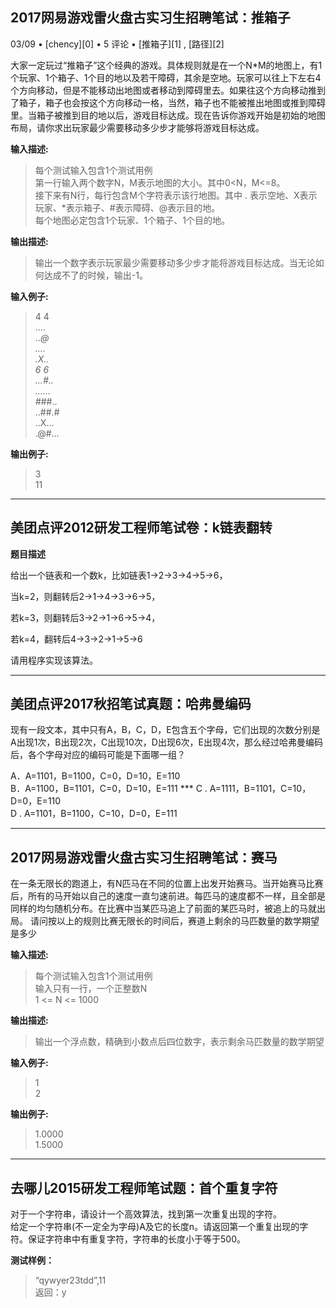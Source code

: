 ## 2017网易游戏雷火盘古实习生招聘笔试：推箱子 

 03/09 • [chency][0] • 5 评论  • [推箱子][1] , [路径][2]

大家一定玩过“推箱子”这个经典的游戏。具体规则就是在一个N*M的地图上，有1个玩家、1个箱子、1个目的地以及若干障碍，其余是空地。玩家可以往上下左右4个方向移动，但是不能移动出地图或者移动到障碍里去。如果往这个方向移动推到了箱子，箱子也会按这个方向移动一格，当然，箱子也不能被推出地图或推到障碍里。当箱子被推到目的地以后，游戏目标达成。现在告诉你游戏开始是初始的地图布局，请你求出玩家最少需要移动多少步才能够将游戏目标达成。

**输入描述:**

> 每个测试输入包含1个测试用例  
> 第一行输入两个数字N，M表示地图的大小。其中0<N，M<=8。  
> 接下来有N行，每行包含M个字符表示该行地图。其中 . 表示空地、X表示玩家、*表示箱子、#表示障碍、@表示目的地。  
> 每个地图必定包含1个玩家、1个箱子、1个目的地。

**输出描述:**

> 输出一个数字表示玩家最少需要移动多少步才能将游戏目标达成。当无论如何达成不了的时候，输出-1。

**输入例子:**

> 4 4  
> ….  
> ..*@  
> ….  
> .X..  
> 6 6  
> …#..  
> ……  
> #*##..  
> ..##.#  
> ..X…  
> .@#…

**输出例子:**

> 3  
> 11



----

## 美团点评2012研发工程师笔试卷：k链表翻转 


**题目描述**

给出一个链表和一个数k，比如链表1→2→3→4→5→6，

当k=2，则翻转后2→1→4→3→6→5，

若k=3，则翻转后3→2→1→6→5→4，

若k=4，翻转后4→3→2→1→5→6

请用程序实现该算法。


----

## 美团点评2017秋招笔试真题：哈弗曼编码 


现有一段文本，其中只有A，B，C，D，E包含五个字母，它们出现的次数分别是A出现1次，B出现2次，C出现10次，D出现6次，E出现4次，那么经过哈弗曼编码后，各个字母对应的编码可能是下面哪一组？

A．A=1101，B=1100，C=0，D=10，E=110   
B．A=1100，B=1101，C=0，D=10，E=111    *** 
C . A=1111，B=1101，C=10，D=0，E=110   
D . A=1101，B=1100，C=10，D=0，E=111


----

## 2017网易游戏雷火盘古实习生招聘笔试：赛马 


在一条无限长的跑道上，有N匹马在不同的位置上出发开始赛马。当开始赛马比赛后，所有的马开始以自己的速度一直匀速前进。每匹马的速度都不一样，且全部是同样的均匀随机分布。在比赛中当某匹马追上了前面的某匹马时，被追上的马就出局。 请问按以上的规则比赛无限长的时间后，赛道上剩余的马匹数量的数学期望是多少

**输入描述:**

> 每个测试输入包含1个测试用例  
> 输入只有一行，一个正整数N  
> 1 <= N <= 1000

**输出描述:**

> 输出一个浮点数，精确到小数点后四位数字，表示剩余马匹数量的数学期望

**输入例子:**

> 1  
> 2

**输出例子:**

> 1.0000  
> 1.5000


----

## 去哪儿2015研发工程师笔试题：首个重复字符 


对于一个字符串，请设计一个高效算法，找到第一次重复出现的字符。  
给定一个字符串(不一定全为字母)A及它的长度n。请返回第一个重复出现的字符。保证字符串中有重复字符，字符串的长度小于等于500。

**测试样例：**

> “qywyer23tdd”,11  
> 返回：y



